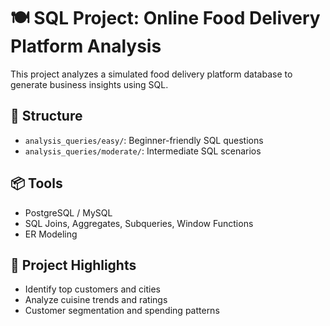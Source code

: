 # 🍽️ SQL Project: Online Food Delivery Platform Analysis

This project analyzes a simulated food delivery platform database to generate business insights using SQL. 

## 📁 Structure

- `analysis_queries/easy/`: Beginner-friendly SQL questions
- `analysis_queries/moderate/`: Intermediate SQL scenarios

## 📦 Tools
- PostgreSQL / MySQL
- SQL Joins, Aggregates, Subqueries, Window Functions
- ER Modeling

## 🎯 Project Highlights

- Identify top customers and cities
- Analyze cuisine trends and ratings
- Customer segmentation and spending patterns